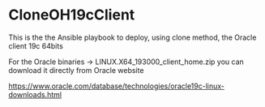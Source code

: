 # CloneOH19cClient
This is the the Ansible playbook to deploy, using clone method, the Oracle client 19c 64bits

For the Oracle binaries -> LINUX.X64_193000_client_home.zip you can download it directly from Oracle website

https://www.oracle.com/database/technologies/oracle19c-linux-downloads.html

